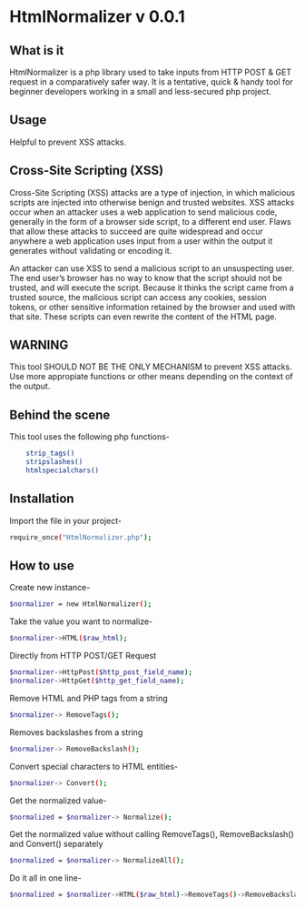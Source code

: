 # HtmlNormalizer v 0.0.1

## What is it
HtmlNormalizer is a php library used to take inputs from HTTP POST & GET request in a comparatively safer way.
It is a tentative, quick & handy tool for beginner developers working in a small and less-secured php project.

## Usage
Helpful to prevent XSS attacks.

## Cross-Site Scripting (XSS)
Cross-Site Scripting (XSS) attacks are a type of injection, in which malicious scripts are injected into otherwise benign and trusted websites. XSS attacks occur when an attacker uses a web application to send malicious code, generally in the form of a browser side script, to a different end user. Flaws that allow these attacks to succeed are quite widespread and occur anywhere a web application uses input from a user within the output it generates without validating or encoding it.

An attacker can use XSS to send a malicious script to an unsuspecting user. The end user’s browser has no way to know that the script should not be trusted, and will execute the script. Because it thinks the script came from a trusted source, the malicious script can access any cookies, session tokens, or other sensitive information retained by the browser and used with that site. These scripts can even rewrite the content of the HTML page.

## WARNING
This tool SHOULD NOT BE THE ONLY MECHANISM to prevent XSS attacks. Use more appropiate functions or other means depending on the context of the output.

## Behind the scene
This tool uses the following php functions-
```sh
    strip_tags()
    stripslashes()
    htmlspecialchars()
```

## Installation
Import the file in your project-
```sh
require_once("HtmlNormalizer.php");
```
## How to use
Create new instance-
```sh
$normalizer = new HtmlNormalizer();
```
Take the value you want to normalize-
```sh
$normalizer->HTML($raw_html);
```
Directly from HTTP POST/GET Request  
```sh
$normalizer->HttpPost($http_post_field_name);
$normalizer->HttpGet($http_get_field_name);
```
Remove HTML and PHP tags from a string
```sh
$normalizer-> RemoveTags();
```
Removes backslashes from a string
```sh
$normalizer-> RemoveBackslash();
```
Convert special characters to HTML entities-
```sh
$normalizer-> Convert();
```
Get the normalized value-
```sh
$normalized = $normalizer-> Normalize();
```
Get the normalized value without calling RemoveTags(), RemoveBackslash() and Convert() separately
```sh
$normalized = $normalizer-> NormalizeAll();
```

Do it all in one line-
```sh
$normalized = $normalizer->HTML($raw_html)->RemoveTags()->RemoveBackslash()->Convert()->Normalize();
```